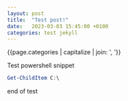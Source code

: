 ```yaml
---
layout: post
title:  "Test post!"
date:   2023-03-03 15:45:00 +0100
categories: test jekyll
---
```


{{page.categories | capitalize | join: ', '}}

Test powershell snippet

```PowerShell
Get-ChildItem C:\
```

end of test